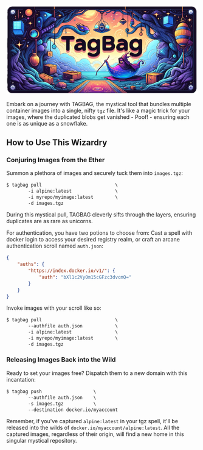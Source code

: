 ![Banner](banner.png)

Embark on a journey with TAGBAG, the mystical tool that bundles multiple container
images into a single, nifty `tgz` file. It's like a magic trick for your images,
where the duplicated blobs get vanished - Poof! - ensuring each one is as unique as
a snowflake.

## How to Use This Wizardry

### Conjuring Images from the Ether

Summon a plethora of images and securely tuck them into `images.tgz`:

```
$ tagbag pull                           \
        -i alpine:latest                \
        -i myrepo/myimage:latest        \
        -d images.tgz
```

During this mystical pull, TAGBAG cleverly sifts through the layers, ensuring duplicates
are as rare as unicorns.

For authentication, you have two potions to choose from: Cast a spell with docker login
to access your desired registry realm, or craft an arcane authentication scroll named
`auth.json`:

```json
{
    "auths": {
        "https://index.docker.io/v1/": {
            "auth": "bXl1c2VyOm15cGFzc3dvcmQ="
        }
    }
}
```

Invoke images with your scroll like so:

```
$ tagbag pull                           \
        --authfile auth.json            \
        -i alpine:latest                \
        -i myrepo/myimage:latest        \
        -d images.tgz
```

### Releasing Images Back into the Wild

Ready to set your images free? Dispatch them to a new domain with this incantation:

```
$ tagbag push                   \
        --authfile auth.json    \
        -s images.tgz           \
        --destination docker.io/myaccount
```

Remember, if you've captured `alpine:latest` in your tgz spell, it'll be released into
the wilds of `docker.io/myaccount/alpine:latest`. All the captured images, regardless
of their origin, will find a new home in this singular mystical repository.
